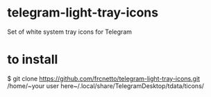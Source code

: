 # telegram-light-tray-icons
Set of white system tray icons for Telegram
# to install
$ git clone https://github.com/frcnetto/telegram-light-tray-icons.git /home/~your user here~/.local/share/TelegramDesktop/tdata/ticons/
